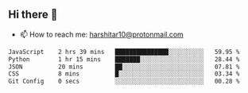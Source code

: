 ## Hi there 👋
- 📫 How to reach me: harshitar10@protonmail.com  
<!--START_SECTION:waka-->

```txt
JavaScript    2 hrs 39 mins   ███████████████░░░░░░░░░░   59.95 %
Python        1 hr 15 mins    ███████░░░░░░░░░░░░░░░░░░   28.44 %
JSON          20 mins         ██░░░░░░░░░░░░░░░░░░░░░░░   07.81 %
CSS           8 mins          █░░░░░░░░░░░░░░░░░░░░░░░░   03.34 %
Git Config    0 secs          ░░░░░░░░░░░░░░░░░░░░░░░░░   00.28 %
```

<!--END_SECTION:waka-->

<!--
**hharshitarora/hharshitarora** is a ✨ _special_ ✨ repository because its `README.md` (this file) appears on your GitHub profile.

Here are some ideas to get you started:

- 🔭 I’m currently working on ...
- 🌱 I’m currently learning ...
- 👯 I’m looking to collaborate on ...
- 🤔 I’m looking for help with ...
- 💬 Ask me about ...
- 📫 How to reach me: ...
- 😄 Pronouns: ...
- ⚡ Fun fact: ...
-->
